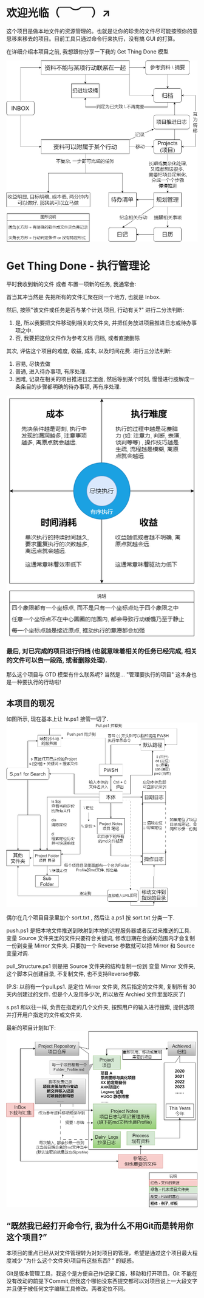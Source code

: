 # 欢迎光临（￣︶￣）↗　
这个项目是做本地文件的资源管理的。也就是让你的珍贵的文件尽可能按照你的意思移来移去的项目。目前工具只通过命令行来执行，没有搞 GUI 的打算。

在详细介绍本项目之前, 我想跟你分享一下我的 Get Thing Done 模型

![](https://github.com/Halloween1996/Project_Management/blob/ded2ef12bc7908bcefbcb2e49363a0e044fc6027/IMG/GTD%E8%A7%84%E5%88%92%E5%9B%BE.png)

# Get Thing Done - 执行管理论
平时我收到新的文件 或者 布置一项新的任务, 我通常会:

首当其冲当然是 先把所有的文件汇聚在同一个地方, 也就是 Inbox.

然后, 按照"该文件或任务是否与某个计划,项目, 行动有关?" 进行二分法判断:
1. 是, 所以我要把文件移动到相关的文件夹, 并把任务放进项目推进日志或待办事项之中.
2. 否, 我要把这份文件作为参考文档 归档, 或者直接删除

其次, 评估这个项目的难度, 收益, 成本, 以及时间花费. 进行三分法判断:
1. 容易, 尽快去做
2. 普通, 进入待办事项, 有序处理.
3. 困难, 记录在相关的项目推进日志里面, 然后等到某个时刻, 慢慢进行肢解成一条条目的步骤都明确的待办事项, 再有序处理.

![行动力与执行四要素.png](https://github.com/Halloween1996/Project_Management/blob/f5726f6694e4c3efe5fc3ffcb0f59f16fe512c21/IMG/%E8%A1%8C%E5%8A%A8%E5%8A%9B%E4%B8%8E%E6%89%A7%E8%A1%8C%E5%9B%9B%E8%A6%81%E7%B4%A0.png)

### 最后, 对已完成的项目进行归档 (也就意味着相关的任务已经完成, 相关的文件可以告一段路, 或者删除处理).

那么这个项目与 GTD 模型有什么联系呢? 当然是... "管理要执行的项目" 这本身也是一种要执行的行动啦!

## 本项目的现况

如图所示, 现在基本上让 hr.ps1 接管一切了. 
![](https://github.com/Halloween1996/Project_Management/blob/f5726f6694e4c3efe5fc3ffcb0f59f16fe512c21/IMG/%E5%8C%BA%E5%9F%9F%E8%AE%A1%E5%88%92-3.0_hr%E8%84%9A%E6%9C%AC%E5%8A%9F%E8%83%BD%E5%AE%9E%E7%8E%B0%E8%B7%AF%E7%BA%BF%E5%9B%BE.png)

偶尔在几个项目目录里加个 sort.txt , 然后让 a.ps1 按 sort.txt 分类一下.

push.ps1 是把本地文件推送到映射到本地的远程服务器或者反过来推送的工具. 变量 Source 文件夹里的文件只要符合关键词, 修改日期在合适的范围内才会复制一份到变量 Mirror 文件夹. 只要加一个 Reverse 参数就可以把 Mirror 和 Source 变量对调.

pull_Structure.ps1 则是把 Source 文件夹的结构复制一份到 变量 Mirror 文件夹, 这个脚本只创建目录, 不复制文件, 也不支持Reverse参数.

(P.S: 以前有一个pull.ps1. 是定位 Mirror 文件夹, 然后指定的文件夹, 复制所有 30 天内创建过的文件. 但是个人没用多少次, 所以放在 Archied 文件里面吃灰了)

s.ps1 和以往一样, 负责在指定的几个文件夹, 按照用户的输入进行搜索, 提供选项并打开用户指定的文件或文件夹.

最新的项目计划如下:
![](https://github.com/Halloween1996/Project_Management/blob/751e04e49f34fb2cbf76871e17ac07f2415259f9/IMG/2024_08-20-PJM%E7%BB%93%E6%9E%84%E8%A7%84%E5%88%92.png)

## “既然我已经打开命令行, 我为什么不用Git而是转用你这个项目?”
本项目的重点已经从对文件管理转为对对项目的管理，希望是通过这个项目最大程度减少 “为什么这个文件夹\项目有这些东西? ” 的疑惑。

Git是版本管理工具，我这个是方便自己作记录汇报，移动和打开项目。Git 不能在没有改动的前提下Commit,但我这个哪怕没东西提交都可以对项目说上一大段文字并且便于被任何文字编辑工具修改。两者定位不同。


